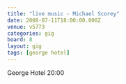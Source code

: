 ```yaml
---
title: "live music - Michael Scorey"
date: 2008-07-11T18:00:00.000Z
venue: v5773
categories: gig
board: 8
layout: gig
tags: [george hotel]
---
```

George Hotel 20:00